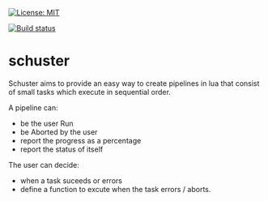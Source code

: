 [![License: MIT](https://img.shields.io/badge/License-MIT-blue.svg)](https://opensource.org/licenses/MIT)


[![Build status](https://dev.azure.com/MarshallEvergreen/schuster/_apis/build/status/schuster%20-%20CI)](https://dev.azure.com/MarshallEvergreen/schuster/_build/latest?definitionId=1)

# schuster
Schuster aims to provide an easy way to create pipelines in lua that consist of small tasks which execute in sequential order.

A pipeline can: 
* be the user Run
* be Aborted by the user
* report the progress as a percentage
* report the status of itself


The user can decide:
* when a task suceeds or errors
* define a function to excute when the task errors / aborts. 
